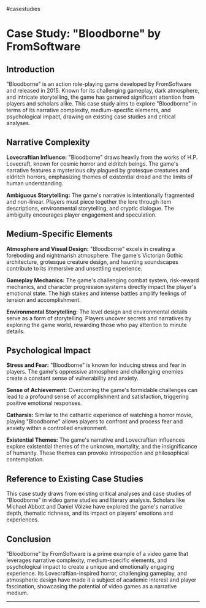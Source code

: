 #casestudies

# Case Study: "Bloodborne" by FromSoftware

## Introduction

"Bloodborne" is an action role-playing game developed by FromSoftware and released in 2015. Known for its challenging gameplay, dark atmosphere, and intricate storytelling, the game has garnered significant attention from players and scholars alike. This case study aims to explore "Bloodborne" in terms of its narrative complexity, medium-specific elements, and psychological impact, drawing on existing case studies and critical analyses.

## Narrative Complexity

**Lovecraftian Influence:** "Bloodborne" draws heavily from the works of H.P. Lovecraft, known for cosmic horror and eldritch beings. The game's narrative features a mysterious city plagued by grotesque creatures and eldritch horrors, emphasizing themes of existential dread and the limits of human understanding.

**Ambiguous Storytelling:** The game's narrative is intentionally fragmented and non-linear. Players must piece together the lore through item descriptions, environmental storytelling, and cryptic dialogue. The ambiguity encourages player engagement and speculation.

## Medium-Specific Elements

**Atmosphere and Visual Design:** "Bloodborne" excels in creating a foreboding and nightmarish atmosphere. The game's Victorian Gothic architecture, grotesque creature design, and haunting soundscapes contribute to its immersive and unsettling experience.

**Gameplay Mechanics:** The game's challenging combat system, risk-reward mechanics, and character progression systems directly impact the player's emotional state. The high stakes and intense battles amplify feelings of tension and accomplishment.

**Environmental Storytelling:** The level design and environmental details serve as a form of storytelling. Players uncover secrets and narratives by exploring the game world, rewarding those who pay attention to minute details.

## Psychological Impact

**Stress and Fear:** "Bloodborne" is known for inducing stress and fear in players. The game's oppressive atmosphere and challenging enemies create a constant sense of vulnerability and anxiety.

**Sense of Achievement:** Overcoming the game's formidable challenges can lead to a profound sense of accomplishment and satisfaction, triggering positive emotional responses.

**Catharsis:** Similar to the cathartic experience of watching a horror movie, playing "Bloodborne" allows players to confront and process fear and anxiety within a controlled environment.

**Existential Themes:** The game's narrative and Lovecraftian influences explore existential themes of the unknown, mortality, and the insignificance of humanity. These themes can provoke introspection and philosophical contemplation.

## Reference to Existing Case Studies

This case study draws from existing critical analyses and case studies of "Bloodborne" in video game studies and literary analysis. Scholars like Michael Abbott and Daniel Völzke have explored the game's narrative depth, thematic richness, and its impact on players' emotions and experiences.

## Conclusion

"Bloodborne" by FromSoftware is a prime example of a video game that leverages narrative complexity, medium-specific elements, and psychological impact to create a unique and emotionally engaging experience. Its Lovecraftian-inspired horror, challenging gameplay, and atmospheric design have made it a subject of academic interest and player fascination, showcasing the potential of video games as a narrative medium.

---
